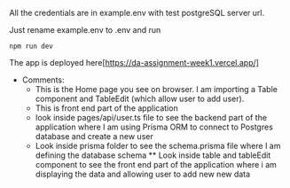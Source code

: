 All the credentials are in example.env with test postgreSQL server url.

Just rename example.env to .env and run

`npm run dev
`

The app is deployed here[https://da-assignment-week1.vercel.app/]

- Comments:
  - This is the Home page you see on browser. I am importing a Table component and TableEdit (which allow user to add user).
  - This is front end part of the application
  - look inside pages/api/user.ts file to see the backend part of the application where I am using Prisma ORM to connect to Postgres database and create a new user
  - Look inside prisma folder to see the schema.prisma file where I am defining the database schema
    \*\* Look inside table and tableEdit component to see the front end part of the application where i am displaying the data and allowing user to add new new data
